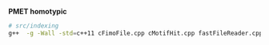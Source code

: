 **PMET homotypic**




```bash
# src/indexing
g++  -g -Wall -std=c++11 cFimoFile.cpp cMotifHit.cpp fastFileReader.cpp utils.cpp main.cpp -o ../../scripts/pmetindex
```